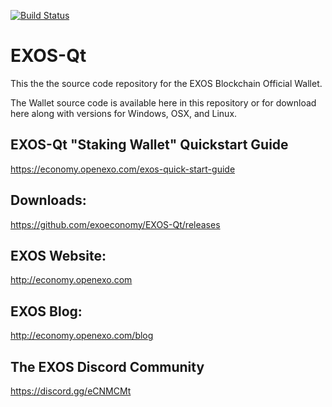 [![Build Status](https://travis-ci.org/exoeconomy/EXOS-Qt.svg?branch=master)](https://travis-ci.org/exoeconomy/EXOS-Qt)

# EXOS-Qt
This the the source code repository for the EXOS Blockchain Official Wallet.

The Wallet source code is available here in this repository or for download here along with versions for Windows, OSX, and Linux.

## EXOS-Qt "Staking Wallet" Quickstart Guide
https://economy.openexo.com/exos-quick-start-guide

## Downloads:
https://github.com/exoeconomy/EXOS-Qt/releases

## EXOS Website:
http://economy.openexo.com

## EXOS Blog:
http://economy.openexo.com/blog

## The EXOS Discord Community
https://discord.gg/eCNMCMt
